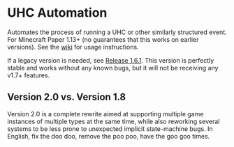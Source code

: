 # UHC Automation
Automates the process of running a UHC or other similarly structured event. For Minecraft Paper 1.13+ (no guarantees that this works on earlier versions). See the [wiki](https://github.com/uhcmanager/uhcautomation/wiki) for usage instructions.

If a legacy version is needed, see [Release 1.6.1](https://github.com/uhcmanager/uhcautomation/releases/tag/1.6.1). This version is perfectly stable and works without any known bugs, but it will not be receiving any v1.7+ features.

## Version 2.0 vs. Version 1.8
Version 2.0 is a complete rewrite aimed at supporting multiple game instances of multiple types at the same time, while also reworking several systems to be less prone to unexpected implicit state-machine bugs. In English, fix the doo doo, remove the poo poo, have the goo goo times.
